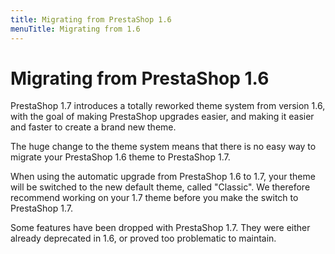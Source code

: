 ```yaml
---
title: Migrating from PrestaShop 1.6
menuTitle: Migrating from 1.6
---
```


# Migrating from PrestaShop 1.6

PrestaShop 1.7 introduces a totally reworked theme system from version 1.6, with the goal of making PrestaShop upgrades easier, and making it easier and faster to create a brand new theme.

The huge change to the theme system means that there is no easy way to migrate your PrestaShop 1.6 theme to PrestaShop 1.7.

When using the automatic upgrade from PrestaShop 1.6 to 1.7, your theme will be switched to the new default theme, called "Classic". We therefore recommend working on your 1.7 theme before you make the switch to PrestaShop 1.7.

Some features have been dropped with PrestaShop 1.7. They were either already deprecated in 1.6, or proved too problematic to maintain.
